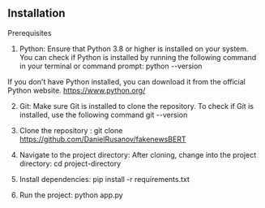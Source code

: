 ## Installation ## 

Prerequisites

1. Python: Ensure that Python 3.8 or higher is installed on your system.
You can check if Python is installed by running the following command in your terminal or command prompt:
python --version

If you don't have Python installed, you can download it from the official Python website. https://www.python.org/

2. Git: Make sure Git is installed to clone the repository.
To check if Git is installed, use the following command
git --version

3. Clone the repository :
git clone https://github.com/DanielRusanov/fakenewsBERT

4. Navigate to the project directory:
After cloning, change into the project directory:
cd project-directory

6. Install dependencies:
pip install -r requirements.txt

7. Run the project:
python app.py

